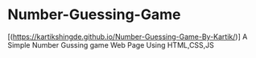 # Number-Guessing-Game
[(https://kartikshingde.github.io/Number-Guessing-Game-By-Kartik/)]
A Simple Number Gussing game Web Page Using HTML,CSS,JS
